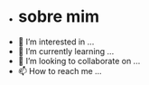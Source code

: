 - # sobre mim
- 👀 I’m interested in ...
- 🌱 I’m currently learning ...
- 💞️ I’m looking to collaborate on ...
- 📫 How to reach me ...

<!---
fernandanandinha/fernandanandinha is a ✨ special ✨ repository because its `README.md` (this file) appears on your GitHub profile.
You can click the Preview link to take a look at your changes.
--->
